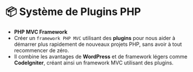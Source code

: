 # 📦 Système de Plugins PHP
- **PHP MVC Framework**
- Créer un `framework PHP MVC` utilisant des **plugins** pour nous aider à démarrer plus rapidement de nouveaux projets PHP, sans avoir à tout recommencer de zéro.
- Il combine les avantages de **WordPress** et de framework légers comme **CodeIgniter**, créant ainsi un framework MVC utilisant des plugins.